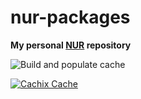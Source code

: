 # nur-packages

**My personal [NUR](https://github.com/nix-community/NUR) repository**

<!-- Remove this if you don't use github actions -->
![Build and populate cache](https://github.com/DCsunset/nur-packages/workflows/Build%20and%20populate%20cache/badge.svg)

[![Cachix Cache](https://img.shields.io/badge/cachix-dcsunset-blue.svg)](https://dcsunset.cachix.org)

